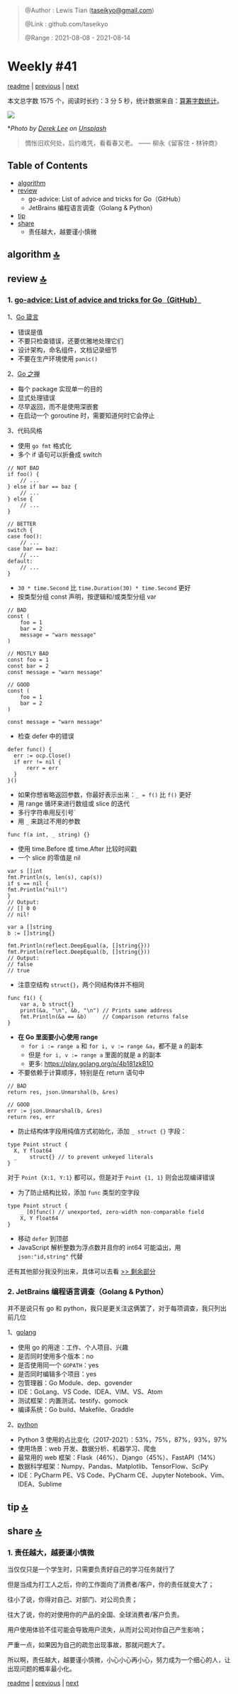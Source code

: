 > @Author  : Lewis Tian (taseikyo@gmail.com)
>
> @Link    : github.com/taseikyo
>
> @Range   : 2021-08-08 - 2021-08-14

# Weekly #41

[readme](../README.md) | [previous](202108W1.md) | [next](202108W3.md)

本文总字数 1575 个，阅读时长约：3 分 5 秒，统计数据来自：[算筹字数统计](http://www.xiqei.com/tools?p=tj)。

![](../images/2021/08/derek-lee-ex9BV84zFKE-unsplash.jpg)

\**Photo by [Derek Lee](https://unsplash.com/@derekleej) on [Unsplash](https://unsplash.com/photos/ex9BV84zFKE)*

> 惆怅旧欢何处，后约难凭，看看春又老。 —— 柳永《留客住・林钟商》

## Table of Contents

- [algorithm](#algorithm-)
- [review](#review-)
    - go-advice: List of advice and tricks for Go（GitHub）
    - JetBrains 编程语言调查（Golang & Python）
- [tip](#tip-)
- [share](#share-)
    - 责任越大，越要谨小慎微

## algorithm [🔝](#weekly-41)

## review [🔝](#weekly-41)

### 1. [go-advice: List of advice and tricks for Go（GitHub）](https://github.com/cristaloleg/go-advice)

1、[Go 箴言](https://go-proverbs.github.io/)

- 错误是值
- 不要只检查错误，还要优雅地处理它们
- 设计架构，命名组件，文档记录细节
- 不要在生产环境使用 `panic()`

2、[Go 之禅](https://the-zen-of-go.netlify.com/)

- 每个 package 实现单一的目的
- 显式处理错误
- 尽早返回，而不是使用深嵌套
- 在启动一个 goroutine 时，需要知道何时它会停止

3、代码风格

- 使用 `go fmt` 格式化
- 多个 if 语句可以折叠成 switch

```Golang
// NOT BAD
if foo() {
    // ...
} else if bar == baz {
    // ...
} else {
    // ...
}

// BETTER
switch {
case foo():
    // ...
case bar == baz:
    // ...
default:
    // ...
}
```

- `30 * time.Second` 比 `time.Duration(30) * time.Second` 更好
- 按类型分组 const 声明，按逻辑和/或类型分组 var

```Golang
// BAD
const (
    foo = 1
    bar = 2
    message = "warn message"
)

// MOSTLY BAD
const foo = 1
const bar = 2
const message = "warn message"

// GOOD
const (
    foo = 1
    bar = 2
)

const message = "warn message"
```

- 检查 defer 中的错误

```Golang
defer func() {
  err := ocp.Close()
  if err != nil {
      rerr = err
  }
}()
```

- 如果你想省略返回参数，你最好表示出来：`_ = f()` 比 `f()` 更好
- 用 range 循环来进行数组或 slice 的迭代
- 多行字符串用反引号\`
- 用 `_` 来跳过不用的参数

```Golang
func f(a int, _ string) {}
```

- 使用 time.Before 或 time.After 比较时间戳
- 一个 slice 的零值是 nil

```Golang
var s []int
fmt.Println(s, len(s), cap(s))
if s == nil {
fmt.Println("nil!")
}
// Output:
// [] 0 0
// nil!

var a []string
b := []string{}

fmt.Println(reflect.DeepEqual(a, []string{}))
fmt.Println(reflect.DeepEqual(b, []string{}))
// Output:
// false
// true
```

- 注意空结构 `struct{}`，两个同结构体并不相同

```Golang
func f1() {
    var a, b struct{}
    print(&a, "\n", &b, "\n") // Prints same address
    fmt.Println(&a == &b)     // Comparison returns false
}
```

- **在 Go 里面要小心使用 range**
    - `for i := range a` 和 `for i, v := range &a`，都不是 a 的副本
    - 但是 `for i, v := range a` 里面的就是 a 的副本
    - 更多: https://play.golang.org/p/4b181zkB1O
- 不要依赖于计算顺序，特别是在 return 语句中

```Golang
// BAD
return res, json.Unmarshal(b, &res)

// GOOD
err := json.Unmarshal(b, &res)
return res, err

```

- 防止结构体字段用纯值方式初始化，添加 `_ struct {}` 字段：

```Golang
type Point struct {
  X, Y float64
  _    struct{} // to prevent unkeyed literals
}
```

对于 `Point {X:1, Y:1}` 都可以，但是对于 `Point {1, 1}` 则会出现编译错误

- 为了防止结构比较，添加 `func` 类型的空字段

```Golang
type Point struct {
    _ [0]func() // unexported, zero-width non-comparable field
    X, Y float64
}
```

- 移动 `defer` 到顶部
- JavaScript 解析整数为浮点数并且你的 int64 可能溢出，用 `json:"id,string"` 代替

还有其他部分我没列出来，具体可以去看 [>> 剩余部分](https://github.com/cristaloleg/go-advice/blob/master/README_ZH.md#%E5%B9%B6%E5%8F%91)

### 2. JetBrains 编程语言调查（Golang & Python）

并不是说只有 go 和 python，我只是更关注这俩罢了，对于每项调查，我只列出前几位

1、[golang](https://www.jetbrains.com/lp/devecosystem-2021/go)

- 使用 go 的用途：工作、个人项目、兴趣
- 是否同时使用多个版本：no
- 是否使用同一个 `GOPATH`：yes
- 是否同时编辑多个项目：yes
- 包管理器：Go Module、dep、govender
- IDE：GoLang、VS Code、IDEA、VIM、VS、Atom
- 测试框架：内置测试、testify、gomock
- 编译系统：Go build、Makefile、Graddle

2、[python](https://www.jetbrains.com/lp/devecosystem-2021/python)

- Python 3 使用的占比变化（2017-2021）：53%，75%，87%，93%，97%
- 使用场景：web 开发、数据分析、机器学习、爬虫
- 最常用的 web 框架：Flask（46%）、Django（45%）、FastAPI（14%）
- 数据科学框架：Numpy、Pandas、Matplotlib、TensorFlow、SciPy
- IDE：PyCharm PE、VS Code、PyCharm CE、Jupyter Notebook、Vim、IDEA、Sublime

## tip [🔝](#weekly-41)

## share [🔝](#weekly-41)

### 1. 责任越大，越要谨小慎微

当仅仅只是一个学生时，只需要负责好自己的学习任务就行了

但是当成为打工人之后，你的工作面向了消费者/客户，你的责任就变大了；

往小了说，你得对自己、对部门、对公司负责；

往大了说，你的对使用你的产品的全国、全球消费者/客户负责。

用户使用体验不佳可能会导致用户流失，从而对公司对你自己产生影响；

严重一点，如果因为自己的疏忽出现事故，那就问题大了。

所以啊，责任越大，越要谨小慎微，小心小心再小心，努力成为一个细心的人，让出现问题的概率最小化。

[readme](../README.md) | [previous](202108W1.md) | [next](202108W3.md)
